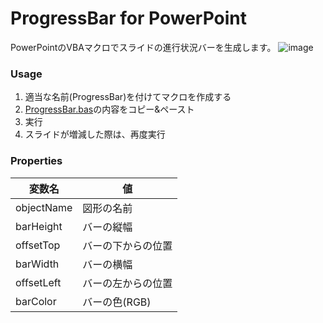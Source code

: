 # ProgressBar for PowerPoint
PowerPointのVBAマクロでスライドの進行状況バーを生成します。
![image](https://user-images.githubusercontent.com/78206853/209463476-e071bc7f-92eb-4b94-ad03-6bfc0f1a0923.png)

### Usage
1. 適当な名前(ProgressBar)を付けてマクロを作成する
2. [ProgressBar.bas](ProgressBar.bas)の内容をコピー&ペースト
3. 実行
4. スライドが増減した際は、再度実行  

### Properties
変数名|値
---|---
objectName|図形の名前
barHeight|バーの縦幅
offsetTop|バーの下からの位置
barWidth|バーの横幅
offsetLeft|バーの左からの位置
barColor|バーの色(RGB)
